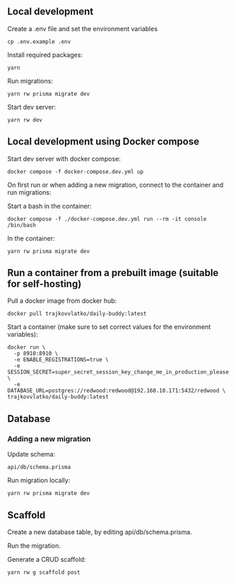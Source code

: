 ## Local development

Create a .env file and set the environment variables

```
cp .env.example .env
```

Install required packages:

```
yarn
```

Run migrations:

```
yarn rw prisma migrate dev
```

Start dev server:

```
yarn rw dev
```

## Local development using Docker compose

Start dev server with docker compose:

```
docker compose -f docker-compose.dev.yml up
```

On first run or when adding a new migration, connect to the container and run migrations:

Start a bash in the container:
```
docker compose -f ./docker-compose.dev.yml run --rm -it console /bin/bash
```

In the container:
```
yarn rw prisma migrate dev
```

## Run a container from a prebuilt image (suitable for self-hosting)

Pull a docker image from docker hub:

```
docker pull trajkovvlatko/daily-buddy:latest
```

Start a container (make sure to set correct values for the environment variables):

```
docker run \
  -p 8910:8910 \
  -e ENABLE_REGISTRATIONS=true \
  -e SESSION_SECRET=super_secret_session_key_change_me_in_production_please \
  -e DATABASE_URL=postgres://redwood:redwood@192.168.10.171:5432/redwood \
trajkovvlatko/daily-buddy:latest
```

## Database

### Adding a new migration

Update schema:

```
api/db/schema.prisma
```

Run migration locally:

```
yarn rw prisma migrate dev
```

## Scaffold

Create a new database table, by editing api/db/schema.prisma.

Run the migration.

Generate a CRUD scaffold:

```
yarn rw g scaffold post
```
